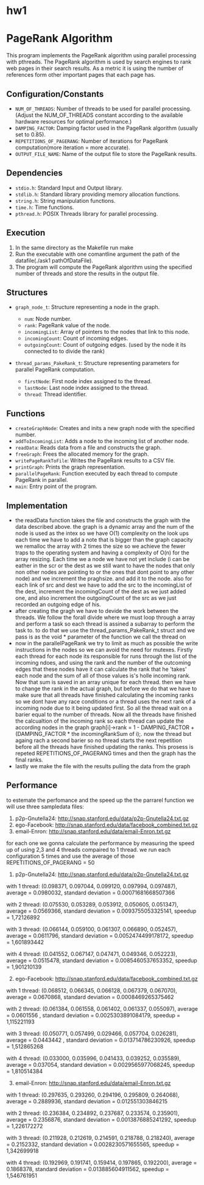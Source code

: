# hw1

# PageRank Algorithm
This program implements the PageRank algorithm using parallel processing with pthreads. The PageRank algorithm is used 
by search engines to rank web pages in their search results. As a metric it is using the number of references
form other important pages that each page has. 

## Configuration/Constants
- `NUM_OF_THREADS`: Number of threads to be used for parallel processing.(Adjust the NUM_OF_THREADS constant according 
to the available hardware resources for optimal performance.)
- `DAMPING_FACTOR`: Damping factor used in the PageRank algorithm (usually set to 0.85).
- `REPETITIONS_OF_PAGERANG`: Number of iterations for PageRank computation(more iteration = more accurate).
- `OUTPUT_FILE_NAME`: Name of the output file to store the PageRank results.

## Dependencies
- `stdio.h`: Standard Input and Output library.
- `stdlib.h`: Standard library providing memory allocation functions.
- `string.h`: String manipulation functions.
- `time.h`: Time functions.
- `pthread.h`: POSIX Threads library for parallel processing.

## Execution
1. In the same directory as the Makefile run make
2. Run the executable with one comantline argument the path of the datafile(./ask1 pathOfDataFile).
4. The program will compute the PageRank algorithm using the specified number of threads and store the results in the output file.

## Structures
- `graph_node_t`: Structure representing a node in the graph.
    - `num`: Node number.
    - `rank`: PageRank value of the node.
    - `incomingList`: Array of pointers to the nodes that link to this node.
    - `incomingCount`: Count of incoming edges.
    - `outgoingCount`: Count of outgoing edges. (used by the node it its connected to to divide the rank)


- `thread_params_PakeRank_t`: Structure representing parameters for parallel PageRank computation.
    - `firstNode`: First node index assigned to the thread.
    - `lastNode`: Last node index assigned to the thread.
    - `thread`: Thread identifier.

## Functions
- `createGraphNode`: Creates and inits a new graph node with the specified number.
- `addToIncomingList`: Adds a node to the incoming list of another node.
- `readData`: Reads data from a file and constructs the graph.
- `freeGraph`: Frees the allocated memory for the graph.
- `writePageRankToFile`: Writes the PageRank results to a CSV file.
- `printGraph`: Prints the graph representation.
- `parallelPageRank`: Function executed by each thread to compute PageRank in parallel.
- `main`: Entry point of the program.

## Implementation
- the readData function takes the file and constructs the graph with the data described above. 
the graph is a dynamic array and the num of the node is used as the intex so we have O(1) complexity
on the look ups each time we have to add a note that is bigger than the graph capacity we remalloc the array
with 2 times the size so we achieve the fewer traps to the operating system and having a complexity of O(n)
for the array resizing. Each time we a node we have not yet include (i can be eather in the scr or the dest
as we still want to have the nodes that only non other nodes are pointing to or the ones that dont point to any other node)
and we increment the praghsize.
and add it to the node. also for each link of src and dest we have to add the src to the incomingList of the dest,
increment the incomingCount of the dest as we just added one, and also increment the outgoingCount of the src as we just 
recorded an outgoing edge of his.
- after creating the gragh we have to devide the work between the threads. We follow the forall divide where
we must loop through a array and perform a task so each thread is assined a subarray to perform the task to.
to do that we use the thread_params_PakeRank_t struct and we pass is as the void * parameter of the function 
we call the thread on
- now in the parallelPageRank we try to limit as much as possible the write instructions in the nodes so we can avoid
the need for mutexes. Firstly each thread for each node its responsible for runs through the list of the incoming ndoes,
and using the rank and the number of the outcoming edges that these nodes have it can calculate the rank that he 'takes'
each node and the sum of all of those values is's holle incoming rank. Now that sum is saved in an array unique for each
thread. then we have to change the rank in the actual graph, but before we do that we have to make sure that all threads
have finished calculating the incoming ranks so we dont have any race conditions or a thread uses the next rank of a 
incoming node due to it being updated first. So all the thread wait on a barier equal to the number of threads.
Now all the threads have finished the calcualtion of the incoming rank so each thread can update the according nodes in
the graph graph[i]->rank = 1 - DAMPING_FACTOR + (DAMPING_FACTOR * the incomingRankSum of i);.
now the thread but againg rach a second barier so no thread starts the next repetition before all the threads have finished
updating the ranks. This prosess is repeted REPETITIONS_OF_PAGERANG times and then the graph has the final ranks.
- lastly we make the file with the results pulling the data from the graph

## Performance

to estemate the perfomance and the speed up the the parrarel function we will use three sampledata files:
1. p2p-Gnutella24: http://snap.stanford.edu/data/p2p-Gnutella24.txt.gz
2. ego-Facebook: http://snap.stanford.edu/data/facebook_combined.txt.gz
3. email-Enron: http://snap.stanford.edu/data/email-Enron.txt.gz

for each one we gonna calculate the performance by measuring the speed up of using 2,3 and 4 threads compaired to 1 thread.
we run each configuration 5 times and use the average of those
REPETITIONS_OF_PAGERANG = 50

1. p2p-Gnutella24: http://snap.stanford.edu/data/p2p-Gnutella24.txt.gz

with 1 thread: (0.098371, 0.097044, 0.099120, 0.097994, 0.097487), average = 0.0980032, standard deviation = 0.00071681668507366

with 2 thread: (0.075530, 0.053289, 0.053912, 0.050605, 0.051347), average = 0.0569366, standard deviation = 0.0093755053325141, speedup = 1,72126892

with 3 thread: (0.066144, 0.059100, 0.061307, 0.066890, 0.052457), average = 0.0611796, standard deviation = 0.0052474499178172, speedup = 1,601893442

with 4 thread: (0.041552, 0.067147, 0.047471, 0.049346, 0.052223), average = 0.0515478, standard deviation = 0.0085460537653352, speedup = 1,901210139


2. ego-Facebook: http://snap.stanford.edu/data/facebook_combined.txt.gz

with 1 thread: (0.068512, 0.066345, 0.066128, 0.067379, 0.067070), average = 0.0670868, standard deviation = 0.0008469265375462

with 2 thread: (0.061384, 0.061558, 0.061402, 0.061337, 0.055097), average = 0.0601556 , standard deviation = 0.0025303891084179, speedup = 1,115221193

with 3 thread: (0.050771, 0.057499, 0.029466, 0.057704, 0.026281), average = 0.0443442 , standard deviation = 0.013714786230926, speedup = 1,512865268

with 4 thread: (0.033000, 0.035996, 0.041433, 0.039252, 0.035589), average = 0.037054, standard deviation = 0.0029565977068245, speedup = 1,810514384 


3. email-Enron: http://snap.stanford.edu/data/email-Enron.txt.gz

with 1 thread: (0.297635, 0.293260, 0.294196, 0.295809, 0.264068), average = 0.2889936, standard deviation = 0.012551303846215

with 2 thread: (0.236384, 0.234892, 0.237687, 0.233574, 0.235901), average = 0.2356876, standard deviation = 0.0013876885241292, speedup = 1,226172272

with 3 thread: (0.211928, 0.212619, 0.214591, 0.218788, 0.218240), average =  0.2152332, standard deviation = 0.0028230571655565, speedup = 1,342699918

with 4 thread: (0.192969, 0.191741, 0.159414, 0.197865, 0.192200), average = 0.1868378, standard deviation = 0.013885604911562, speedup = 1,546761951

